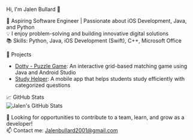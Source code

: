 Hi, I'm Jalen Bullard 👋

🚀 Aspiring Software Engineer | Passionate about iOS Development, Java, and Python  
💡 I enjoy problem-solving and building innovative digital solutions  
📚 Skills: Python, Java, iOS Development (Swift), C++, Microsoft Office  

🔨 Projects  
- [Dotty - Puzzle Game](https://github.com/Jalen-B001/Dotty): An interactive grid-based matching game using Java and Android Studio  
- [Study Helper](https://github.com/Jalen-B001/Study-Helper): A mobile app that helps students study efficiently with categorized questions  

📈 GitHub Stats  
![Jalen's GitHub Stats](https://github-readme-stats.vercel.app/api?username=Jalen-B001&show_icons=true&theme=radical)

💼 Looking for opportunities to contribute to a team, learn, and grow as a developer!  
📫 Contact me: [Jalenbullard2001@gmail.com](mailto:Jalenbullard2001@gmail.com)  


<!---
Jalen-B001/Jalen-B001 is a ✨ special ✨ repository because its `README.md` (this file) appears on your GitHub profile.
You can click the Preview link to take a look at your changes.
--->

